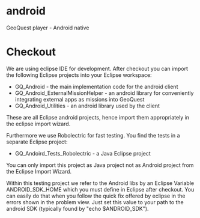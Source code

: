 android
=======

GeoQuest player - Android native 


# Checkout #

We are using eclipse IDE for development. After checkout you can import the following Eclipse projects into your Eclipse workspace:

- GQ_Android - the main implementation code for the android client
- GQ_Android_ExternalMissionHelper - an android library for conveniently integrating external apps as missions into GeoQuest
- GQ_Android_Utilities - an android library used by the client

These are all Eclipse android projects, hence import them appropriately in the eclipse import wizard.

Furthermore we use Robolectric for fast testing. You find the tests in a separate Eclipse project:

- GQ_Andoird_Tests_Robolectric - a Java Eclipse project

You can only import this project as Java project not as Android project from the Eclipse Import Wizard.

Within this testing project we refer to the Android libs by an Eclipse Variable ANDROID_SDK_HOME which you must define in Eclipse after checkout. You can easily do that when you follow the quick fix offered by eclipse in the errors shown in the problem view. Just set this value to your path to the android SDK (typically found by "echo $ANDROID_SDK").

